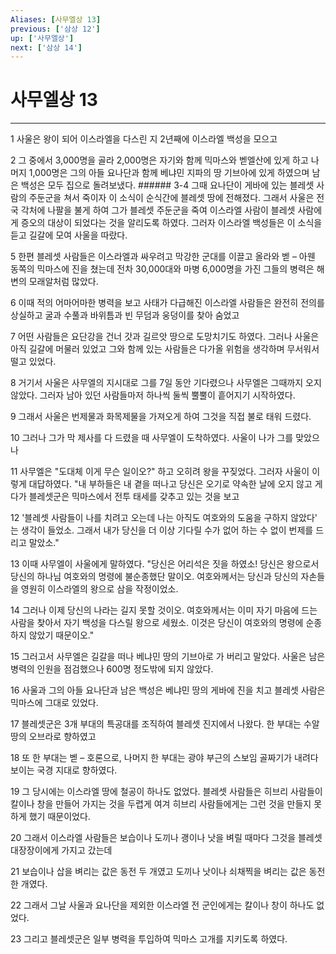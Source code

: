 ```yaml
---
Aliases: [사무엘상 13]
previous: ['삼상 12']
up: ['사무엘상']
next: ['삼상 14']
---
```

# 사무엘상 13

***


1 사울은 왕이 되어 이스라엘을 다스린 지 2년째에 이스라엘 백성을 모으고 

2 그 중에서 3,000명을 골라 2,000명은 자기와 함께 믹마스와 벧엘산에 있게 하고 나머지 1,000명은 그의 아들 요나단과 함께 베냐민 지파의 땅 기브아에 있게 하였으며 남은 백성은 모두 집으로 돌려보냈다. ###### 3-4 그때 요나단이 게바에 있는 블레셋 사 람의 주둔군을 쳐서 죽이자 이 소식이 순식간에 블레셋 땅에 전해졌다. 그래서 사울은 전국 각처에 나팔을 불게 하여 그가 블레셋 주둔군을 죽여 이스라엘 사람이 블레셋 사람에게 증오의 대상이 되었다는 것을 알리도록 하였다. 그러자 이스라엘 백성들은 이 소식을 듣고 길갈에 모여 사울을 따랐다. 

5 한편 블레셋 사람들은 이스라엘과 싸우려고 막강한 군대를 이끌고 올라와 벧 – 아웬 동쪽의 믹마스에 진을 쳤는데 전차 30,000대와 마병 6,000명을 가진 그들의 병력은 해변의 모래알처럼 많았다. 

6 이때 적의 어마어마한 병력을 보고 사태가 다급해진 이스라엘 사람들은 완전히 전의를 상실하고 굴과 수풀과 바위틈과 빈 무덤과 웅덩이를 찾아 숨었고 

7 어떤 사람들은 요단강을 건너 갓과 길르앗 땅으로 도망치기도 하였다. 그러나 사울은 아직 길갈에 머물러 있었고 그와 함께 있는 사람들은 다가올 위험을 생각하며 무서워서 떨고 있었다. 

8 거기서 사울은 사무엘의 지시대로 그를 7일 동안 기다렸으나 사무엘은 그때까지 오지 않았다. 그러자 남아 있던 사람들마저 하나씩 둘씩 뿔뿔이 흩어지기 시작하였다. 

9 그래서 사울은 번제물과 화목제물을 가져오게 하여 그것을 직접 불로 태워 드렸다. 

10 그러나 그가 막 제사를 다 드렸을 때 사무엘이 도착하였다. 사울이 나가 그를 맞았으나 

11 사무엘은 "도대체 이게 무슨 일이오?" 하고 오히려 왕을 꾸짖었다. 그러자 사울이 이렇게 대답하였다. "내 부하들은 내 곁을 떠나고 당신은 오기로 약속한 날에 오지 않고 게다가 블레셋군은 믹마스에서 전투 태세를 갖추고 있는 것을 보고 

12 '블레셋 사람들이 나를 치려고 오는데 나는 아직도 여호와의 도움을 구하지 않았다' 는 생각이 들었소. 그래서 내가 당신을 더 이상 기다릴 수가 없어 하는 수 없이 번제를 드리고 말았소." 

13 이때 사무엘이 사울에게 말하였다. "당신은 어리석은 짓을 하였소! 당신은 왕으로서 당신의 하나님 여호와의 명령에 불순종했단 말이오. 여호와께서는 당신과 당신의 자손들을 영원히 이스라엘의 왕으로 삼을 작정이었소. 

14 그러나 이제 당신의 나라는 길지 못할 것이오. 여호와께서는 이미 자기 마음에 드는 사람을 찾아서 자기 백성을 다스릴 왕으로 세웠소. 이것은 당신이 여호와의 명령에 순종하지 않았기 때문이오." 

15 그러고서 사무엘은 길갈을 떠나 베냐민 땅의 기브아로 가 버리고 말았다. 사울은 남은 병력의 인원을 점검했으나 600명 정도밖에 되지 않았다. 

16 사울과 그의 아들 요나단과 남은 백성은 베냐민 땅의 게바에 진을 치고 블레셋 사람은 믹마스에 그대로 있었다. 

17 블레셋군은 3개 부대의 특공대를 조직하여 블레셋 진지에서 나왔다. 한 부대는 수알 땅의 오브라로 향하였고 

18 또 한 부대는 벧 – 호론으로, 나머지 한 부대는 광야 부근의 스보임 골짜기가 내려다보이는 국경 지대로 향하였다. 

19 그 당시에는 이스라엘 땅에 철공이 하나도 없었다. 블레셋 사람들은 히브리 사람들이 칼이나 창을 만들어 가지는 것을 두렵게 여겨 히브리 사람들에게는 그런 것을 만들지 못하게 했기 때문이었다. 

20 그래서 이스라엘 사람들은 보습이나 도끼나 괭이나 낫을 벼릴 때마다 그것을 블레셋 대장장이에게 가지고 갔는데 

21 보습이나 삽을 벼리는 값은 동전 두 개였고 도끼나 낫이나 쇠채찍을 벼리는 값은 동전 한 개였다. 

22 그래서 그날 사울과 요나단을 제외한 이스라엘 전 군인에게는 칼이나 창이 하나도 없었다. 

23 그리고 블레셋군은 일부 병력을 투입하여 믹마스 고개를 지키도록 하였다.
